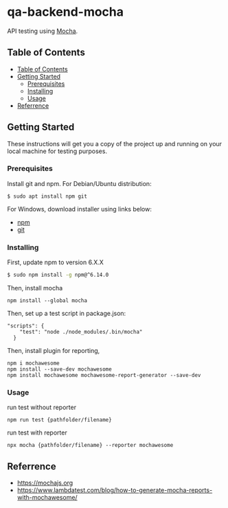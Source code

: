 # qa-backend-mocha

API testing using [Mocha](https://mochajs.org).

## Table of Contents

- [Table of Contents](#markdown-header-table-of-contents)
- [Getting Started](#markdown-header-getting-started)
    - [Prerequisites](#markdown-header-prerequisites)
    - [Installing](#markdown-header-installing)
    - [Usage](#markdown-header-usage)
- [Referrence](#markdown-header-referrence)

## Getting Started

These instructions will get you a copy of the project up and running on your local machine for testing purposes.

### Prerequisites

Install git and npm. For Debian/Ubuntu distribution:

```
$ sudo apt install npm git
```

For Windows, download installer using links below:

- [npm](https://nodejs.org/en/)
- [git](https://git-scm.com/downloads)

### Installing

First, update npm to version 6.X.X

```bash
$ sudo npm install -g npm@^6.14.0
```

Then, install mocha
```
npm install --global mocha
```

Then, set up a test script in package.json:
```
"scripts": {
    "test": "node ./node_modules/.bin/mocha"
  }
```

Then, install plugin for reporting,
```
npm i mochawesome
npm install --save-dev mochawesome
npm install mochawesome mochawesome-report-generator --save-dev
```

### Usage
run test without reporter
```
npm run test {pathfolder/filename}
```

run test with reporter
```
npx mocha {pathfolder/filename} --reporter mochawesome 
```

## Referrence
- https://mochajs.org
- https://www.lambdatest.com/blog/how-to-generate-mocha-reports-with-mochawesome/